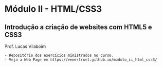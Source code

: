 # Módulo II - HTML/CSS3

## Introdução a criação de websites com HTML5 e CSS3
Prof. Lucas Vilaboim

	- Repositório dos exercícios ministrados no curso.
	- Veja a Web Page em https://venerfruet.github.io/modulo_ii_html_css3/
